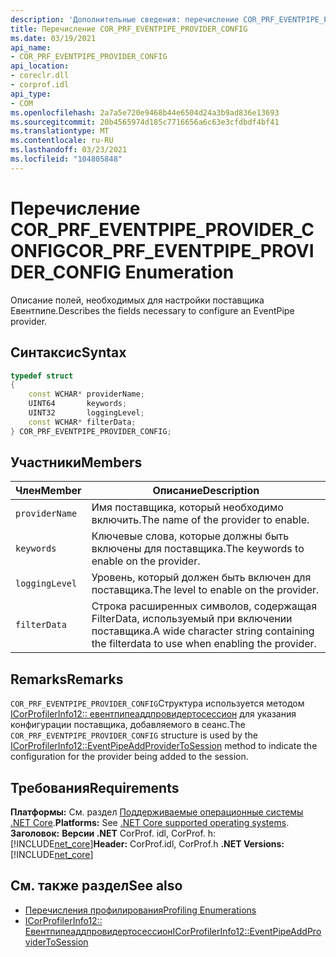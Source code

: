 ```yaml
---
description: 'Дополнительные сведения: перечисление COR_PRF_EVENTPIPE_PROVIDER_CONFIG'
title: Перечисление COR_PRF_EVENTPIPE_PROVIDER_CONFIG
ms.date: 03/19/2021
api_name:
- COR_PRF_EVENTPIPE_PROVIDER_CONFIG
api_location:
- coreclr.dll
- corprof.idl
api_type:
- COM
ms.openlocfilehash: 2a7a5e720e9468b44e6504d24a3b9ad836e13693
ms.sourcegitcommit: 20b4565974d185c7716656a6c63e3cfdbdf4bf41
ms.translationtype: MT
ms.contentlocale: ru-RU
ms.lasthandoff: 03/23/2021
ms.locfileid: "104805848"
---
```

# <a name="cor_prf_eventpipe_provider_config-enumeration"></a><span data-ttu-id="71a04-103">Перечисление COR_PRF_EVENTPIPE_PROVIDER_CONFIG</span><span class="sxs-lookup"><span data-stu-id="71a04-103">COR_PRF_EVENTPIPE_PROVIDER_CONFIG Enumeration</span></span>

<span data-ttu-id="71a04-104">Описание полей, необходимых для настройки поставщика Евентпипе.</span><span class="sxs-lookup"><span data-stu-id="71a04-104">Describes the fields necessary to configure an EventPipe provider.</span></span>
  
## <a name="syntax"></a><span data-ttu-id="71a04-105">Синтаксис</span><span class="sxs-lookup"><span data-stu-id="71a04-105">Syntax</span></span>  
  
```cpp  
typedef struct
{
    const WCHAR* providerName;
    UINT64       keywords;
    UINT32       loggingLevel;
    const WCHAR* filterData;
} COR_PRF_EVENTPIPE_PROVIDER_CONFIG;
```  
  
## <a name="members"></a><span data-ttu-id="71a04-106">Участники</span><span class="sxs-lookup"><span data-stu-id="71a04-106">Members</span></span>  
  
|<span data-ttu-id="71a04-107">Член</span><span class="sxs-lookup"><span data-stu-id="71a04-107">Member</span></span>|<span data-ttu-id="71a04-108">Описание</span><span class="sxs-lookup"><span data-stu-id="71a04-108">Description</span></span>|  
|------------|-----------------|  
|`providerName`|<span data-ttu-id="71a04-109">Имя поставщика, который необходимо включить.</span><span class="sxs-lookup"><span data-stu-id="71a04-109">The name of the provider to enable.</span></span>|  
|`keywords`|<span data-ttu-id="71a04-110">Ключевые слова, которые должны быть включены для поставщика.</span><span class="sxs-lookup"><span data-stu-id="71a04-110">The keywords to enable on the provider.</span></span>|  
|`loggingLevel`|<span data-ttu-id="71a04-111">Уровень, который должен быть включен для поставщика.</span><span class="sxs-lookup"><span data-stu-id="71a04-111">The level to enable on the provider.</span></span>|  
|`filterData`|<span data-ttu-id="71a04-112">Строка расширенных символов, содержащая FilterData, используемый при включении поставщика.</span><span class="sxs-lookup"><span data-stu-id="71a04-112">A wide character string containing the filterdata to use when enabling the provider.</span></span>|  
  
## <a name="remarks"></a><span data-ttu-id="71a04-113">Remarks</span><span class="sxs-lookup"><span data-stu-id="71a04-113">Remarks</span></span>  

 <span data-ttu-id="71a04-114">`COR_PRF_EVENTPIPE_PROVIDER_CONFIG`Структура используется методом [ICorProfilerInfo12:: евентпипеаддпровидертосессион](icorprofilerinfo12-eventpipeaddprovidertosession-method.md) для указания конфигурации поставщика, добавляемого в сеанс.</span><span class="sxs-lookup"><span data-stu-id="71a04-114">The `COR_PRF_EVENTPIPE_PROVIDER_CONFIG` structure is used by the [ICorProfilerInfo12::EventPipeAddProviderToSession](icorprofilerinfo12-eventpipeaddprovidertosession-method.md) method to indicate the configuration for the provider being added to the session.</span></span>
  
## <a name="requirements"></a><span data-ttu-id="71a04-115">Требования</span><span class="sxs-lookup"><span data-stu-id="71a04-115">Requirements</span></span>  

<span data-ttu-id="71a04-116">**Платформы:** См. раздел [Поддерживаемые операционные системы .NET Core](../../../core/install/windows.md?pivots=os-windows).</span><span class="sxs-lookup"><span data-stu-id="71a04-116">**Platforms:** See [.NET Core supported operating systems](../../../core/install/windows.md?pivots=os-windows).</span></span>
<span data-ttu-id="71a04-117">**Заголовок:** **Версии .NET** CorProf. idl, CorProf. h: [!INCLUDE[net_core](../../../../includes/net-core-50-md.md)]</span><span class="sxs-lookup"><span data-stu-id="71a04-117">**Header:** CorProf.idl, CorProf.h **.NET Versions:** [!INCLUDE[net_core](../../../../includes/net-core-50-md.md)]</span></span>
  
## <a name="see-also"></a><span data-ttu-id="71a04-118">См. также раздел</span><span class="sxs-lookup"><span data-stu-id="71a04-118">See also</span></span>

- [<span data-ttu-id="71a04-119">Перечисления профилирования</span><span class="sxs-lookup"><span data-stu-id="71a04-119">Profiling Enumerations</span></span>](profiling-enumerations.md)
- [<span data-ttu-id="71a04-120">ICorProfilerInfo12:: Евентпипеаддпровидертосессион</span><span class="sxs-lookup"><span data-stu-id="71a04-120">ICorProfilerInfo12::EventPipeAddProviderToSession</span></span>](icorprofilerinfo12-eventpipeaddprovidertosession-method.md)
